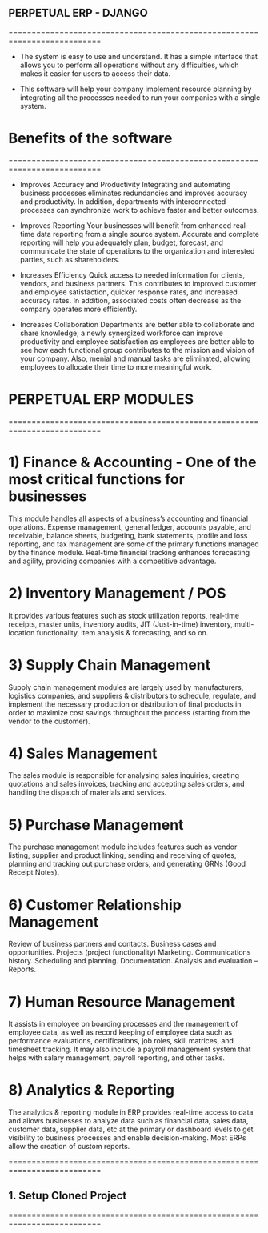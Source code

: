 ## PERPETUAL ERP - DJANGO

==========================================================================

- The system is easy to use and understand. It has a simple interface that allows you to perform all operations without any difficulties, which makes it easier for users to access their data.

- This software will help your company implement resource planning by integrating all the processes needed to run your companies with a single system.

# Benefits of the software

==========================================================================

- Improves Accuracy and Productivity
  Integrating and automating business processes eliminates redundancies and improves accuracy and productivity. In addition, departments with interconnected processes can synchronize work to achieve faster and better outcomes.

- Improves Reporting
  Your businesses will benefit from enhanced real-time data reporting from a single source system. Accurate and complete reporting will help you adequately plan, budget, forecast, and communicate the state of operations to the organization and interested parties, such as shareholders.

- Increases Efficiency
  Quick access to needed information for clients, vendors, and business partners. This contributes to improved customer and employee satisfaction, quicker response rates, and increased accuracy rates. In addition, associated costs often decrease as the company operates more efficiently.

- Increases Collaboration
  Departments are better able to collaborate and share knowledge; a newly synergized workforce can improve productivity and employee satisfaction as employees are better able to see how each functional group contributes to the mission and vision of your company. Also, menial and manual tasks are eliminated, allowing employees to allocate their time to more meaningful work.

# PERPETUAL ERP MODULES

==========================================================================

# 1) Finance & Accounting - One of the most critical functions for businesses

This module handles all aspects of a business’s accounting and financial operations. Expense management, general ledger, accounts payable, and receivable, balance sheets, budgeting, bank statements, profile and loss reporting, and tax management are some of the primary functions managed by the finance module. Real-time financial tracking enhances forecasting and agility, providing companies with a competitive advantage.

# 2) Inventory Management / POS

It provides various features such as stock utilization reports, real-time receipts, master units, inventory audits, JIT (Just-in-time) inventory, multi-location functionality, item analysis & forecasting, and so on.

# 3) Supply Chain Management

Supply chain management modules are largely used by manufacturers, logistics companies, and suppliers & distributors to schedule, regulate, and implement the necessary production or distribution of final products in order to maximize cost savings throughout the process (starting from the vendor to the customer).

# 4) Sales Management

The sales module is responsible for analysing sales inquiries, creating quotations and sales invoices, tracking and accepting sales orders, and handling the dispatch of materials and services.

# 5) Purchase Management

The purchase management module includes features such as vendor listing, supplier and product linking, sending and receiving of quotes, planning and tracking out purchase orders, and generating GRNs (Good Receipt Notes).

# 6) Customer Relationship Management

Review of business partners and contacts.
Business cases and opportunities.
Projects (project functionality)
Marketing.
Communications history.
Scheduling and planning.
Documentation.
Analysis and evaluation – Reports.

# 7) Human Resource Management

It assists in employee on boarding processes and the management of employee data, as well as record keeping of employee data such as performance evaluations, certifications, job roles, skill matrices, and timesheet tracking. It may also include a payroll management system that helps with salary management, payroll reporting, and other tasks.

# 8) Analytics & Reporting

The analytics & reporting module in ERP provides real-time access to data and allows businesses to analyze data such as financial data, sales data, customer data, supplier data, etc at the primary or dashboard levels to get visibility to business processes and enable decision-making. Most ERPs allow the creation of custom reports.

==========================================================================

## 1. Setup Cloned Project

==========================================================================
